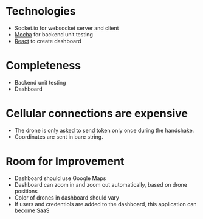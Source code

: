 # Technologies
- Socket.io for websocket server and client
- [Mocha] for backend unit testing
- [React] to create dashboard

# Completeness
- Backend unit testing
- Dashboard

# Cellular connections are expensive
  - The drone is only asked to send token only once during the handshake.
  - Coordinates are sent in bare string.

# Room for Improvement
  - Dashboard should use Google Maps
  - Dashboard can zoom in and zoom out automatically, based on drone positions
  - Color of drones in dashboard should vary
  - If users and credentiols are added to the dashboard, this application can become SaaS

   [mocha]: <https://mochajs.org/>
   [react]: <https://reactjs.org/>